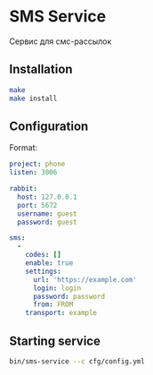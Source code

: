 SMS Service
============

Сервис для смс-рассылок

Installation
------------

```sh
make
make install
```

Configuration
-------------

Format:

```yml
project: phone
listen: 3006

rabbit:
  host: 127.0.0.1
  port: 5672
  username: guest
  password: guest

sms:
  -
    codes: []
    enable: true
    settings:
      url: 'https://example.com'
      login: login
      password: password
      from: FROM
    transport: example

```

Starting service
----------------

```sh
bin/sms-service --c cfg/config.yml
```